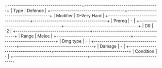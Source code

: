 +--------------------------------------+--------------------------------------+
| Type                                 | Defence                              |
+--------------------------------------+--------------------------------------+
| Modifier                             | D-Very Hard                      |
+--------------------------------------+--------------------------------------+
| Prereq                               | -                                    |
+--------------------------------------+--------------------------------------+
| DR                                   | -2                                   |
+--------------------------------------+--------------------------------------+
| Range                                | Melee                                |
+--------------------------------------+--------------------------------------+
| Dmg type                             | -                                    |
+--------------------------------------+--------------------------------------+
| Damage                               | *-*                                  |
+--------------------------------------+--------------------------------------+
| Condition                            | -                                    |
+--------------------------------------+--------------------------------------+

